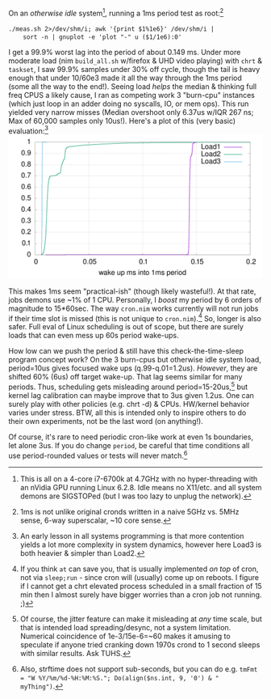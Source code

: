 On an *otherwise idle* system[^1], running a 1ms period test as root:[^2]
```
./meas.sh 2>/dev/shm/i; awk '{print $1%1e6}' /dev/shm/i |
    sort -n | gnuplot -e 'plot "-" u ($1/1e6):0'
```
I get a 99.9% worst lag into the period of about 0.149 ms.  Under more moderate
load (nim `build_all.sh` w/firefox & UHD video playing) with `chrt` & `taskset`,
I saw 99.9% samples under 30% off cycle, though the tail is heavy enough that
under 10/60e3 made it all the way through the 1ms period (some all the way to
the end!).  Seeing load *helps* the median & thinking full freq CPUS a likely
cause, I ran as competing work 3 "burn-cpu" instances (which just loop in an
adder doing no syscalls, IO, or mem ops).  This run yielded very narrow misses
(Median overshoot only 6.37us w/IQR 267 ns; Max of 60,000 samples only 10us!).
Here's a plot of this (very basic) evaluation:[^3]
![wakeUps](https://raw.githubusercontent.com/c-blake/cron/main/test/wakeUps.png)

This makes 1ms seem "practical-ish" (though likely wasteful!).  At that rate,
jobs demons use ~1% of 1 CPU.  Personally, I *boost* my period by 6 orders of
magnitude to 15\*60sec.  The way `cron.nim` works currently will not run jobs if
their time slot is missed (this is not unique to `cron.nim`).[^4]  So, longer is
also safer.  Full eval of Linux scheduling is out of scope, but there are surely
loads that can even mess up 60s period wake-ups.

How low can we push the period & still have this check-the-time-sleep program
concept work?  On the 3 burn-cpus but otherwise idle system load, period=10us
gives focused wake ups (q.99-q.01=1.2us).  *However*, they are shifted 60% (6us)
off target wake-up.  That lag seems similar for many periods.  Thus, scheduling
gets misleading around period=15-20us,[^5] but kernel lag calibration can maybe
improve that to 3us given 1.2us.  One can surely play with other policies (e.g.
chrt -d) & CPUs.  HW/kernel behavior varies under stress.  BTW, all this is
intended only to inspire others to do their own experiments, not be the last
word (on anything!).

Of course, it's rare to need periodic cron-like work at even 1s boundaries, let
alone 3us.  If you do change `period`, be careful that time conditions all use
period-rounded values or tests will never match.[^6]

[^1]: This is all on a 4-core i7-6700k at 4.7GHz with no hyper-threading with an
nVidia GPU running Linux 6.2.8.  Idle means no X11/etc. and all system demons
are SIGSTOPed (but I was too lazy to unplug the network).

[^2]: 1ms is not unlike original cronds written in a naive 5GHz vs. 5MHz sense,
6-way superscalar, ~10 core sense.

[^3]: An early lesson in all systems programming is that more contention yields
a lot more complexity in system dynamics, however here Load3 is both heavier &
simpler than Load2.

[^4]: If you think `at` can save you, that is usually implemented *on top* of
cron, not via `sleep;run` - since cron will (usually) come up on reboots.  I
figure if I cannot get a chrt elevated process scheduled in a small fraction of
15 min then I almost surely have bigger worries than a cron job not running. ;)

[^5]: Of course, the jitter feature can make it misleading at *any* time scale,
but that is intended load spreading/desync, not a system limitation.  Numerical
coincidence of 1e-3/15e-6=~60 makes it amusing to speculate if anyone tried
cranking down 1970s crond to 1 second sleeps with similar results.  Ask TUHS.

[^6]: Also, strftime does not support sub-seconds, but you can do e.g. `tmFmt =
"W %Y/%m/%d-%H:%M:%S."; Do(align($ns.int, 9, '0') & " myThing")`.
